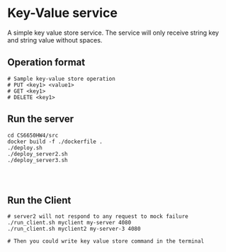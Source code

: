 # Key-Value service
A simple key value store service. The service will only receive string key and string value without spaces.

## Operation format
```
# Sample key-value store operation
# PUT <key1> <value1>
# GET <key1>
# DELETE <key1>
```

## Run the server
```
cd CS6650HW4/src
docker build -f ./dockerfile .
./deploy.sh
./deploy_server2.sh
./deploy_server3.sh




```

## Run the  Client
```
# server2 will not respond to any request to mock failure
./run_client.sh myclient my-server 4080
./run_client.sh myclient2 my-server-3 4080

# Then you could write key value store command in the terminal 

```
